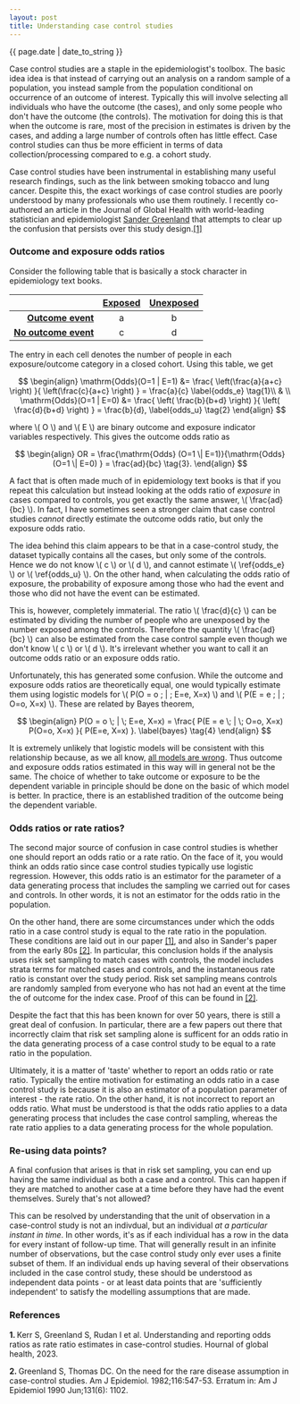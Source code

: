```yaml
---
layout: post
title: Understanding case control studies
---
```


<p>{{ page.date | date_to_string }}</p>

Case control studies are a staple in the epidemiologist's toolbox. The basic idea idea is that instead of carrying out an analysis on a random sample of a population, you instead sample from the population conditional on occurrence of an outcome of interest. Typically this will involve selecting all individuals who have the outcome (the cases), and only some people who don't have the outcome (the controls). The motivation for doing this is that when the outcome is rare, most of the precision in estimates is driven by the cases, and adding a large number of controls often has little effect. Case control studies can thus be more efficient in terms of data collection/processing compared to e.g. a cohort study.

Case control studies have been instrumental in establishing many useful research findings, such as the link between smoking tobacco and lung cancer. Despite this, the exact workings of case control studies are poorly understood by many professionals who use them routinely. I recently co-authored an article in the Journal of Global Health with world-leading statistician and epidemiologist <a href="https://en.wikipedia.org/wiki/Sander_Greenland" target="_blank"> Sander Greenland</a> that attempts to clear up the confusion that persists over this study design.<a href="#1">[1]</a>

<h3> Outcome and exposure odds ratios </h3> 

Consider the following table that is basically a stock character in epidemiology text books.

| | <u><strong>Exposed </strong></u> | <u><strong> Unexposed </strong></u> |
|----:|:---:|:---:|
| <u><strong>Outcome event </strong></u> | a | b |
| <u><strong>No outcome event </strong></u> | c | d |

The entry in each cell denotes the number of people in each exposure/outcome category in a closed cohort. Using this table, we get

$$
\begin{align}
\mathrm{Odds}(O=1 | E=1) &= \frac{ \left(\frac{a}{a+c} \right) }{ \left(\frac{c}{a+c} \right) } = \frac{a}{c} \label{odds_e} \tag{1}\\
& \\
\mathrm{Odds}(O=1 | E=0) &= \frac{ \left( \frac{b}{b+d} \right) }{ \left( \frac{d}{b+d}  \right) } = \frac{b}{d}, \label{odds_u} \tag{2}
\end{align}
$$

where \\( O \\) and \\( E \\) are binary outcome and exposure indicator variables respectively. This gives the outcome odds ratio as 

$$
\begin{align}
OR  = \frac{\mathrm{Odds} (O=1 \| E=1)}{\mathrm{Odds} (O=1 \| E=0) } = \frac{ad}{bc} \tag{3}.
\end{align}
$$

A fact that is often made much of in epidemiology text books is that if you repeat this calculation but instead looking at the odds ratio of <em>exposure</em> in cases compared to controls, you get exactly the same answer, \\( \frac{ad}{bc} \\). In fact, I have sometimes seen a stronger claim that case control studies <em>cannot</em> directly estimate the outcome odds ratio, but only the exposure odds ratio. 

The idea behind this claim appears to be that in a case-control study, the dataset typically contains all the cases, but only some of the controls. Hence we do not know \\( c \\) or \\( d \\), and cannot estimate \\( \ref{odds_e} \\) or \\( \ref{odds_u} \\). On the other hand, when calculating the odds ratio of exposure, the probability of exposure among those who had the event and those who did not have the event can be estimated.

This is, however, completely immaterial. The ratio \\( \frac{d}{c} \\) can be estimated by dividing the number of people who are unexposed by the number exposed among the controls. Therefore the quantity \\( \frac{ad}{bc} \\) can also be estimated from the case control sample even though we don't know \\( c \\) or \\( d \\). It's irrelevant whether you want to call it an outcome odds ratio or an exposure odds ratio. 

Unfortunately, this has generated some confusion. While the outcome and exposure odds ratios are theoretically equal, one would typically estimate them using logistic models for \\(  P(O = o \; \| \; E=e, X=x) \\) and \\(  P(E = e \; \| \; O=o, X=x) \\). These are related by Bayes theorem,

$$
\begin{align}
P(O = o \; | \; E=e, X=x) = \frac{  P(E = e \; | \; O=o, X=x) P(O=o, X=x) }{ P(E=e, X=x) }.  \label{bayes} \tag{4}
\end{align}
$$

It is extremely unlikely that logistic models will be consistent with this relationship because, as we all know, <a href="https://en.wikipedia.org/wiki/All_models_are_wrong" target="_blank"> all models are wrong</a>. Thus outcome and exposure odds ratios estimated in this way will in general not be the same. The choice of whether to take outcome or exposure to be the dependent variable in principle should be done on the basic of which model is better. In practice, there is an established tradition of the outcome being the dependent variable. 

<h3> Odds ratios or rate ratios? </h3> 

The second major source of confusion in case control studies is whether one should report an odds ratio or a rate ratio. On the face of it, you would think an odds ratio since case control studies typically use logistic regression. However, this odds ratio is an estimator for the parameter of a data generating process that includes the sampling we carried out for cases and controls. In other words, it is not an estimator for the odds ratio in the population.

On the other hand, there are some circumstances under which the odds ratio in a case control study is equal to the rate ratio in the population. These conditions are laid out in our paper <a href="#1"> [1]</a>, and also in Sander's paper from the early 80s <a href="#2"> [2]</a>. In particular, this conclusion holds if the analysis uses risk set sampling to match cases with controls, the model includes strata terms for matched cases and controls, and the instantaneous rate ratio is constant over the study period. Risk set sampling means controls are randomly sampled from everyone who has not had an event at the time the of outcome for the index case. Proof of this can be found in <a href="#2"> [2]</a>. 

Despite the fact that this has been known for over 50 years, there is still a great deal of confusion. In particular, there are a few papers out there that incorrectly claim that risk set sampling alone is sufficent for an odds ratio in the data generating process of a case control study to be equal to a rate ratio in the population. 

Ultimately, it is a matter of 'taste' whether to report an odds ratio or rate ratio. Typically the entire motivation for estimating an odds ratio in a case control study is because it is also an estimator of a population parameter of interest - the rate ratio. On the other hand, it is not incorrect to report an odds ratio. What must be understood is that the odds ratio applies to a data generating process that includes the case control sampling, whereas the rate ratio applies to a data generating process for the whole population.


<h3> Re-using data points? </h3> 

A final confusion that arises is that in risk set sampling, you can end up having the same individual as both a case and a control. This can happen if they are matched to another case at a time before they have had the event themselves. Surely that's not allowed?

This can be resolved by understanding that the unit of observation in a case-control study is not an indivdual, but an individual <em>at a particular instant in time</em>. In other words, it's as if each individual has a row in the data for every instant of follow-up time. That will generally result in an infinite number of observations, but the case control study only ever uses a finite subset of them. If an individual ends up having several of their observations included in the case control study, these should be understood as independent data points - or at least data points that are 'sufficiently independent' to satisfy the modelling assumptions that are made.


<h3>  References </h3> 

<span id="1"> <b>1. </b> </span> Kerr S, Greenland S, Rudan I et al. Understanding and reporting odds ratios as rate ratio estimates in case-control studies. Hournal of global health, 2023.

<span id="2"> <b>2. </b> </span> Greenland S, Thomas DC. On the need for the rare disease assumption in case-control studies. Am J Epidemiol. 1982;116:547-53. Erratum in: Am J Epidemiol 1990 Jun;131(6): 1102.



